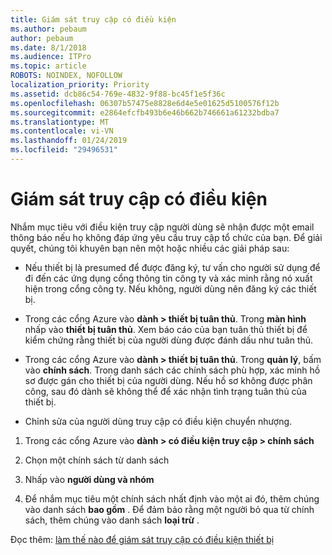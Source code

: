 ```yaml
---
title: Giám sát truy cập có điều kiện
ms.author: pebaum
author: pebaum
ms.date: 8/1/2018
ms.audience: ITPro
ms.topic: article
ROBOTS: NOINDEX, NOFOLLOW
localization_priority: Priority
ms.assetid: dcb86c54-769e-4832-9f88-bc45f1e5f36c
ms.openlocfilehash: 06307b57475e8828e6d4e5e01625d5100576f12b
ms.sourcegitcommit: e2864efcfb493b6e46b662b746661a61232bdba7
ms.translationtype: MT
ms.contentlocale: vi-VN
ms.lasthandoff: 01/24/2019
ms.locfileid: "29496531"
---
```

# <a name="monitoring-conditional-access"></a>Giám sát truy cập có điều kiện

Nhắm mục tiêu với điều kiện truy cập người dùng sẽ nhận được một email thông báo nếu họ không đáp ứng yêu cầu truy cập tổ chức của bạn. Để giải quyết, chúng tôi khuyên bạn nên một hoặc nhiều các giải pháp sau:
  
- Nếu thiết bị là presumed để được đăng ký, tư vấn cho người sử dụng để đi đến các ứng dụng cổng thông tin công ty và xác minh rằng nó xuất hiện trong cổng công ty. Nếu không, người dùng nên đăng ký các thiết bị.
    
- Trong các cổng Azure vào **dành \> thiết bị tuân thủ**. Trong **màn hình** nhấp vào **thiết bị tuân thủ**. Xem báo cáo của bạn tuân thủ thiết bị để kiểm chứng rằng thiết bị của người dùng được đánh dấu như tuân thủ. 
    
- Trong các cổng Azure vào **dành \> thiết bị tuân thủ**. Trong **quản lý**, bấm vào **chính sách**. Trong danh sách các chính sách phù hợp, xác minh hồ sơ được gán cho thiết bị của người dùng. Nếu hồ sơ không được phân công, sau đó dành sẽ không thể để xác nhận tình trạng tuân thủ của thiết bị. 
    
- Chỉnh sửa của người dùng truy cập có điều kiện chuyển nhượng.
    
1. Trong các cổng Azure vào **dành \> có điều kiện truy cập \> chính sách**
    
2. Chọn một chính sách từ danh sách
    
3. Nhấp vào **người dùng và nhóm**
    
4. Để nhắm mục tiêu một chính sách nhất định vào một ai đó, thêm chúng vào danh sách **bao gồm** . Để đảm bảo rằng một người bỏ qua từ chính sách, thêm chúng vào danh sách **loại trừ** . 
    
Đọc thêm: [làm thế nào để giám sát truy cập có điều kiện thiết bị](https://docs.microsoft.com/en-us/intune/conditional-access-exchange-monitor)
  


